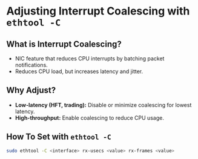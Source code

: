 # Adjusting Interrupt Coalescing with `ethtool -C`

## What is Interrupt Coalescing?
- NIC feature that reduces CPU interrupts by batching packet notifications.
- Reduces CPU load, but increases latency and jitter.

## Why Adjust?
- **Low-latency (HFT, trading):** Disable or minimize coalescing for lowest latency.
- **High-throughput:** Enable coalescing to reduce CPU usage.

## How To Set with `ethtool -C`
```bash
sudo ethtool -C <interface> rx-usecs <value> rx-frames <value>
